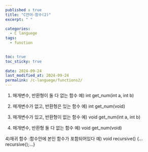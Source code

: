 ```yaml
---
published : true
title: "C언어-함수(2)"
excerpt: " "

categories:
  - C languege
tags:
  - function
 

toc: true
toc_sticky: true
 
date: 2024-09-24
last_modified_at: 2024-09-24
permalink: /c-languege/functions2/
---
```


1) 매개변수, 반환형이 둘 다 없는 함수
   예) int get_num(int a, int b)

2) 매개변수가 없고, 반환형은 있는 함수
   예) int get_num(void)

3) 매개변수가 있고, 반환형이 없는 함수
   예) void get_num(int a, int b)

3) 매개변수, 반환형 둘 다 없는 함수
   예) void get_num(void)

4)재귀 함수 :함수안에 본인 함수가 포함되어있다
  예) void recursive() {... recursive();...}



